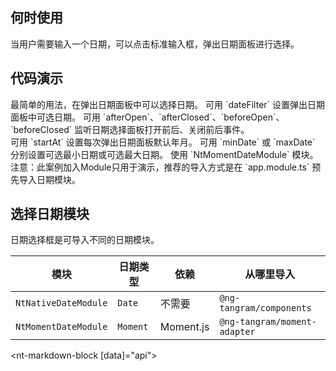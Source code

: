 ## 何时使用

当用户需要输入一个日期，可以点击标准输入框，弹出日期面板进行选择。

## 代码演示

<div class="grid-x grid-margin-x">
  <div class="medium-6 large-6 cell">
    <nt-example>
      <nt-example-showcase>
        <example-datepicker-basic></example-datepicker-basic>
      </nt-example-showcase>
      <nt-example-legend title="基本">最简单的用法，在弹出日期面板中可以选择日期。</nt-example-legend>
      <nt-example-code [code]="basicCode"></nt-example-code>
    </nt-example>
    <nt-example>
      <nt-example-showcase>
        <example-datepicker-filter></example-datepicker-filter>
      </nt-example-showcase>
      <nt-example-legend title="可选日期设置">可用 `dateFilter` 设置弹出日期面板中可选日期。</nt-example-legend>
      <nt-example-code [code]="filterCode"></nt-example-code>
    </nt-example>
    <nt-example>
      <nt-example-showcase>
        <example-datepicker-change></example-datepicker-change>
      </nt-example-showcase>
      <nt-example-legend title="选择面板事件">可用 `afterOpen`、`afterClosed`、`beforeOpen`、`beforeClosed` 监听日期选择面板打开前后、关闭前后事件。</nt-example-legend>
      <nt-example-code [code]="changeCode"></nt-example-code>
    </nt-example>
    
  </div>
  <div class="medium-6 large-6 cell">
    <nt-example>
      <nt-example-showcase>
        <example-datepicker-start></example-datepicker-start>
      </nt-example-showcase>
      <nt-example-legend title="日期面板默认年月设置">可用 `startAt` 设置每次弹出日期面板默认年月。</nt-example-legend>
      <nt-example-code [code]="startCode"></nt-example-code>
    </nt-example>
    <nt-example>
      <nt-example-showcase>
        <example-datepicker-boundary></example-datepicker-boundary>
      </nt-example-showcase>
      <nt-example-legend title="范围设置">可用 `minDate` 或 `maxDate` 分别设置可选最小日期或可选最大日期。</nt-example-legend>
      <nt-example-code [code]="boundaryCode"></nt-example-code>
    </nt-example>
    <nt-example>
      <nt-example-showcase>
        <example-datepicker-moment></example-datepicker-moment>
      </nt-example-showcase>
      <nt-example-legend title="Moment">
      使用 `NtMomentDateModule` 模块。<br>
      注意：此案例加入Module只用于演示，推荐的导入方式是在 `app.module.ts` 预先导入日期模块。
      </nt-example-legend>
      <nt-example-code-tabs>
        <nt-example-code-tabs-panel title="Component" lang="ts" [code]="momentCode"></nt-example-code-tabs-panel>
        <nt-example-code-tabs-panel title="Module" lang="ts" [code]="momentModuleCode"></nt-example-code-tabs-panel>
      </nt-example-code-tabs>
    </nt-example>
  </div>
</div>

## 选择日期模块

日期选择框是可导入不同的日期模块。

| 模块 | 日期类型  | 依赖 | 从哪里导入 |
| --- | --- | --- | --- |
| `NtNativeDateModule` | `Date` | 不需要 | `@ng-tangram/components` |
| `NtMomentDateModule` | `Moment` | Moment.js | `@ng-tangram/moment-adapter` |

<nt-markdown-block [data]="api"></nt-markdown-block> 

